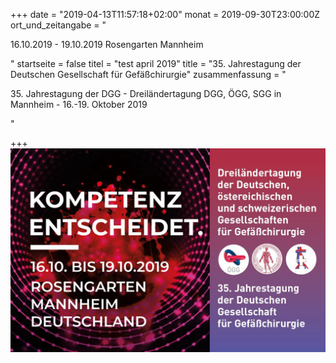 +++
date = "2019-04-13T11:57:18+02:00"
monat = 2019-09-30T23:00:00Z
ort_und_zeitangabe = "<p>16.10.2019 - 19.10.2019 Rosengarten Mannheim</p>"
startseite = false
titel = "test april 2019"
title = "35. Jahrestagung der Deutschen Gesellschaft für Gefäßchirurgie"
zusammenfassung = "<p>35. Jahrestagung der DGG - Dreiländertagung DGG, ÖGG, SGG in Mannheim - 16.-19. Oktober 2019</p>"

+++
![](/uploads/2019/05/09/2019_jt-mannheim.jpg)